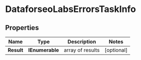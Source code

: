 # DataforseoLabsErrorsTaskInfo


## Properties

| Name | Type | Description | Notes |
|------------ | ------------- | ------------- | -------------|
**Result** | **IEnumerable<DataforseoLabsErrorsResultInfo>** | array of results |[optional]|